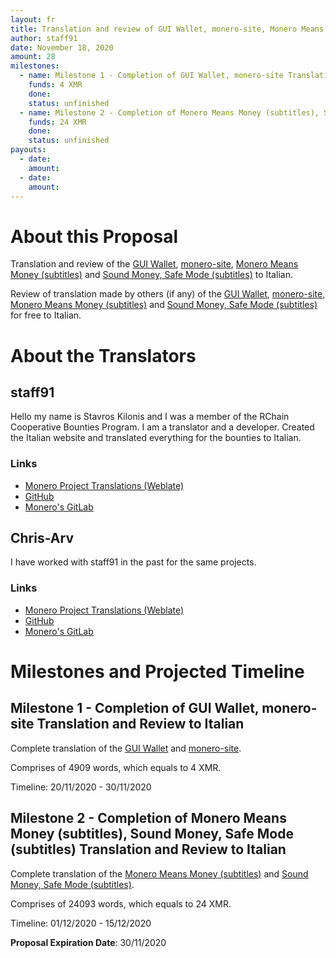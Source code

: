```yaml
---
layout: fr
title: Translation and review of GUI Wallet, monero-site, Monero Means Money (subtitles) and Sound Money, Safe Mode (subtitles) to Italian.
author: staff91
date: November 18, 2020
amount: 28
milestones:
  - name: Milestone 1 - Completion of GUI Wallet, monero-site Translation and review to Italian
    funds: 4 XMR
    done: 
    status: unfinished
  - name: Milestone 2 - Completion of Monero Means Money (subtitles), Sound Money, Safe Mode (subtitles) Translation and review to Italian
    funds: 24 XMR
    done:
    status: unfinished
payouts:
  - date:
    amount:
  - date:
    amount:
---
```


# About this Proposal

Translation and review of the [GUI Wallet](https://translate.getmonero.org/projects/monero/gui-wallet/), [monero-site](https://translate.getmonero.org/projects/getmonero/monero-site/), [Monero Means Money (subtitles)](https://translate.getmonero.org/projects/community/monero-means-money/) and [Sound Money, Safe Mode (subtitles)](https://translate.getmonero.org/projects/community/sound-money-safe-mode-subtitles/) to Italian.

Review of translation made by others (if any) of the [GUI Wallet](https://translate.getmonero.org/projects/monero/gui-wallet/), [monero-site](https://translate.getmonero.org/projects/getmonero/monero-site/), [Monero Means Money (subtitles)](https://translate.getmonero.org/projects/community/monero-means-money/) and [Sound Money, Safe Mode (subtitles)](https://translate.getmonero.org/projects/community/sound-money-safe-mode-subtitles/) for free to Italian.

# About the Translators

## staff91
  
  Hello my name is Stavros Kilonis and I was a member of the RChain Cooperative Bounties Program. I am a translator and a developer. Created the Italian website and translated everything for the bounties to Italian.

### Links

- [Monero Project Translations (Weblate)](https://translate.getmonero.org/user/staff91/)
- [GitHub](https://github.com/staff91)
- [Monero's GitLab](https://repo.getmonero.org/staff91)

## Chris-Arv  
  
  I have worked with staff91 in the past for the same projects.

### Links

- [Monero Project Translations (Weblate)](https://translate.getmonero.org/user/Chris-Arv/)
- [GitHub](https://github.com/Chris-Arv)
- [Monero's GitLab](https://repo.getmonero.org/Chris-Arv)


# Milestones and Projected Timeline

## Milestone 1 - Completion of GUI Wallet, monero-site Translation and Review to Italian

Complete translation of the [GUI Wallet](https://translate.getmonero.org/projects/monero/gui-wallet/) and [monero-site](https://translate.getmonero.org/projects/getmonero/monero-site/).

Comprises of 4909 words, which equals to 4 XMR.

Timeline: 20/11/2020 - 30/11/2020

## Milestone 2 - Completion of Monero Means Money (subtitles), Sound Money, Safe Mode (subtitles) Translation and Review to Italian

Complete translation of the [Monero Means Money (subtitles)](https://translate.getmonero.org/projects/community/monero-means-money/) and [Sound Money, Safe Mode (subtitles)](https://translate.getmonero.org/projects/community/sound-money-safe-mode-subtitles/).

Comprises of 24093 words, which equals to 24 XMR.

Timeline: 01/12/2020 - 15/12/2020

**Proposal Expiration Date**: 30/11/2020